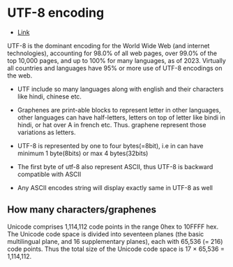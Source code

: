 # UTF-8 encoding

- [Link](https://en.wikipedia.org/wiki/UTF-8)

UTF-8 is the dominant encoding for the World Wide Web (and internet technologies), accounting for 98.0% of all web pages, over 99.0% of the top 10,000 pages, and up to 100% for many languages, as of 2023. Virtually all countries and languages have 95% or more use of UTF-8 encodings on the web.

- UTF include so many languages along with english and their characters like hindi, chinese etc.
- Graphenes are print-able blocks to represent letter in other languages, other languages can have half-letters, letters on top of letter like bindi in hindi, or hat over A in french etc. Thus. graphene represent those variations as letters.


- UTF-8 is represented by one to four bytes(=8bit), i.e in can have minimum 1 byte(8bits) or max 4 bytes(32bits)
- The first byte of utf-8 also represent ASCII, thus UTF-8 is backward compatible with ASCII
- Any ASCII encodes string will display exactly same in UTF-8 as well


## How many characters/graphenes
Unicode comprises 1,114,112 code points in the range 0hex to 10FFFF hex. The Unicode code space is divided into seventeen planes (the basic multilingual plane, and 16 supplementary planes), each with 65,536 (= 216) code points. Thus the total size of the Unicode code space is 17 × 65,536 = 1,114,112.
